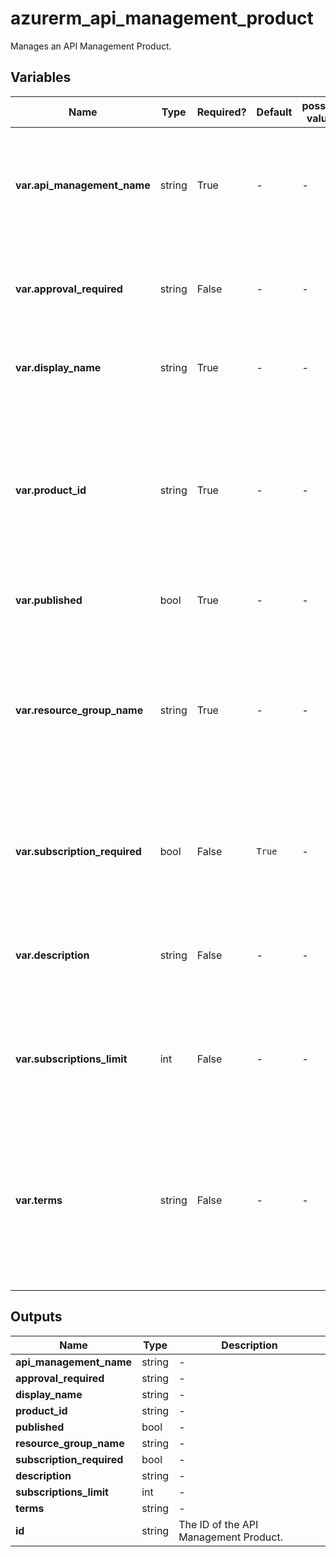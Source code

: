 # azurerm_api_management_product

Manages an API Management Product.

## Variables

| Name | Type | Required? | Default  | possible values | Description |
| ---- | ---- | --------- | -------- | ----------- | ----------- |
| **var.api_management_name** | string | True | -  |  -  | The name of the API Management Service. Changing this forces a new resource to be created. | 
| **var.approval_required** | string | False | -  |  -  | Do subscribers need to be approved prior to being able to use the Product? | 
| **var.display_name** | string | True | -  |  -  | The Display Name for this API Management Product. | 
| **var.product_id** | string | True | -  |  -  | The Identifier for this Product, which must be unique within the API Management Service. Changing this forces a new resource to be created. | 
| **var.published** | bool | True | -  |  -  | Is this Product Published? | 
| **var.resource_group_name** | string | True | -  |  -  | The name of the Resource Group in which the API Management Service should be exist. Changing this forces a new resource to be created. | 
| **var.subscription_required** | bool | False | `True`  |  -  | Is a Subscription required to access API's included in this Product? Defaults to `true`. | 
| **var.description** | string | False | -  |  -  | A description of this Product, which may include HTML formatting tags. | 
| **var.subscriptions_limit** | int | False | -  |  -  | The number of subscriptions a user can have to this Product at the same time. | 
| **var.terms** | string | False | -  |  -  | The Terms and Conditions for this Product, which must be accepted by Developers before they can begin the Subscription process. | 



## Outputs

| Name | Type | Description |
| ---- | ---- | --------- | 
| **api_management_name** | string  | - | 
| **approval_required** | string  | - | 
| **display_name** | string  | - | 
| **product_id** | string  | - | 
| **published** | bool  | - | 
| **resource_group_name** | string  | - | 
| **subscription_required** | bool  | - | 
| **description** | string  | - | 
| **subscriptions_limit** | int  | - | 
| **terms** | string  | - | 
| **id** | string  | The ID of the API Management Product. | 